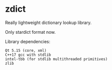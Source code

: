 # zdict
Really lightweight dictionary lookup library.

Only stardict format now.

Library dependencies:

    Qt 5.15 (core, xml)
    C++17 gcc with stdlib
    intel-tbb (for stdlib multithreaded primitives)
    zlib
